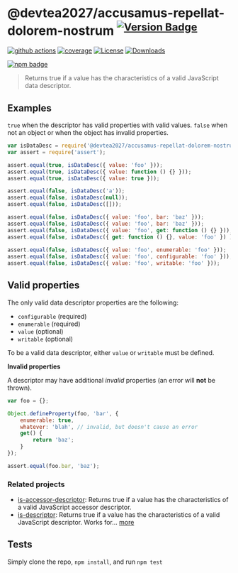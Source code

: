 # @devtea2027/accusamus-repellat-dolorem-nostrum <sup>[![Version Badge][npm-version-svg]][package-url]</sup>

[![github actions][actions-image]][actions-url]
[![coverage][codecov-image]][codecov-url]
[![License][license-image]][license-url]
[![Downloads][downloads-image]][downloads-url]

[![npm badge][npm-badge-png]][package-url]

> Returns true if a value has the characteristics of a valid JavaScript data descriptor.

## Examples

`true` when the descriptor has valid properties with valid values.
`false` when not an object or when the object has invalid properties.

```js
var isDataDesc = require('@devtea2027/accusamus-repellat-dolorem-nostrum');
var assert = require('assert');

assert.equal(true, isDataDesc({ value: 'foo' }));
assert.equal(true, isDataDesc({ value: function () {} }));
assert.equal(true, isDataDesc({ value: true }));

assert.equal(false, isDataDesc('a'));
assert.equal(false, isDataDesc(null));
assert.equal(false, isDataDesc([]));

assert.equal(false, isDataDesc({ value: 'foo', bar: 'baz' }));
assert.equal(false, isDataDesc({ value: 'foo', bar: 'baz' }));
assert.equal(false, isDataDesc({ value: 'foo', get: function () {} }));
assert.equal(false, isDataDesc({ get: function () {}, value: 'foo' }) );
 
assert.equal(false, isDataDesc({ value: 'foo', enumerable: 'foo' }));
assert.equal(false, isDataDesc({ value: 'foo', configurable: 'foo' }));
assert.equal(false, isDataDesc({ value: 'foo', writable: 'foo' }));
```

## Valid properties

The only valid data descriptor properties are the following:

* `configurable` (required)
* `enumerable` (required)
* `value` (optional)
* `writable` (optional)

To be a valid data descriptor, either `value` or `writable` must be defined.

**Invalid properties**

A descriptor may have additional _invalid_ properties (an error will **not** be thrown).

```js
var foo = {};

Object.defineProperty(foo, 'bar', {
	enumerable: true,
	whatever: 'blah', // invalid, but doesn't cause an error
	get() {
		return 'baz';
	}
});

assert.equal(foo.bar, 'baz');
```

### Related projects

* [is-accessor-descriptor](https://npmjs.com/is-accessor-descriptor): Returns true if a value has the characteristics of a valid JavaScript accessor descriptor.
* [is-descriptor](https://npmjs.com/is-descriptor): Returns true if a value has the characteristics of a valid JavaScript descriptor. Works for… [more](https://npmjs.com/is-descriptor)

## Tests

Simply clone the repo, `npm install`, and run `npm test`

[package-url]: https://npmjs.org/package/@devtea2027/accusamus-repellat-dolorem-nostrum
[npm-version-svg]: https://versionbadg.es/inspect-js/@devtea2027/accusamus-repellat-dolorem-nostrum.svg
[deps-svg]: https://david-dm.org/inspect-js/@devtea2027/accusamus-repellat-dolorem-nostrum.svg
[deps-url]: https://david-dm.org/inspect-js/@devtea2027/accusamus-repellat-dolorem-nostrum
[dev-deps-svg]: https://david-dm.org/inspect-js/@devtea2027/accusamus-repellat-dolorem-nostrum/dev-status.svg
[dev-deps-url]: https://david-dm.org/inspect-js/@devtea2027/accusamus-repellat-dolorem-nostrum#info=devDependencies
[npm-badge-png]: https://nodei.co/npm/@devtea2027/accusamus-repellat-dolorem-nostrum.png?downloads=true&stars=true
[license-image]: https://img.shields.io/npm/l/@devtea2027/accusamus-repellat-dolorem-nostrum.svg
[license-url]: LICENSE
[downloads-image]: https://img.shields.io/npm/dm/@devtea2027/accusamus-repellat-dolorem-nostrum.svg
[downloads-url]: https://npm-stat.com/charts.html?package=@devtea2027/accusamus-repellat-dolorem-nostrum
[codecov-image]: https://codecov.io/gh/inspect-js/@devtea2027/accusamus-repellat-dolorem-nostrum/branch/main/graphs/badge.svg
[codecov-url]: https://app.codecov.io/gh/inspect-js/@devtea2027/accusamus-repellat-dolorem-nostrum/
[actions-image]: https://img.shields.io/endpoint?url=https://github-actions-badge-u3jn4tfpocch.runkit.sh/inspect-js/@devtea2027/accusamus-repellat-dolorem-nostrum
[actions-url]: https://github.com/devtea2027/accusamus-repellat-dolorem-nostrum/actions
